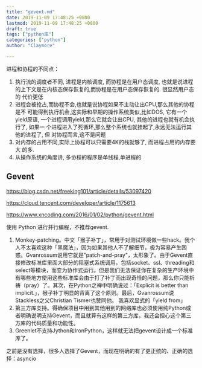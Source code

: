 ```yaml
---
title: "gevent.md"
date: 2019-11-09 17:48:25 +0800
lastmod: 2019-11-09 17:48:25 +0800
draft: true
tags: ["python库"]
categories: ["python"]
author: "Claymore"

---
```



进程和协程的不同点：

1. 执行流的调度者不同, 进程是内核调度, 而协程是在用户态调度, 也就是说进程 的上下文是在内核态保存恢复的,而协程是在用户态保存恢复的. 很显然用户态的 代价更低
2. 进程会被抢占,而协程不会,也就是说协程如果不主动让出CPU,那么其他的协程是不 可能得到执行机会,这实际和早期的操作系统类似,比如DOS, 它有一个yield原语, 一个进程调用yield,那么它就会让出CPU, 其他的进程也就有机会执行了, 如果一 个进程进入了死循环,那么整个系统也就挂起了,永远无法运行其他的进程了, 但 对协程而言,这不是问题
3. 对内存的占用不同,实际上协程可以只需要4K的栈就够了, 而进程占用的内存要大 的多.
4. 从操作系统的角度讲, 多协程的程序是单线程,单进程的



## Gevent

 https://blog.csdn.net/freeking101/article/details/53097420 

 https://cloud.tencent.com/developer/article/1175613 

 https://www.xncoding.com/2016/01/02/python/gevent.html 



使用 Python 进行并行编程，不推荐gevent.

1. Monkey-patching。中文「猴子补丁」，常用于对测试环境做一些hack。我个人不太喜欢这种「黑魔法」，因为如果其他人不了解细节，极为容易产生困惑。Gvanrossum说用它就是"patch-and-pray"，太形象了。由于Gevent直接修改标准库里面大部分的阻塞式系统调用，包括socket、ssl、threading和 select等模块，而变为协作式运行。但是我们无法保证你在复杂的生产环境中有哪些地方使用这些标准库会由于打了补丁而出现奇怪的问题，那么你只能祈祷（pray）了。其次，在Python之禅中明确说过：「Explicit is better than implicit.」，猴子补丁明显的背离了这个原则。最后，Gvanrossum说Stackless之父Christian Tismer也赞同他。 我喜欢显式的「yield from」
2. 第三方库支持。得确保项目中用到其他用到的网络库也必须使用纯Python或者明确说明支持Gevent，而且就算有这样的第三方库，我还会担心这个第三方库的代码质量和功能性。
3. Greenlet不支持Jython和IronPython，这样就无法把gevent设计成一个标准库了。

之前是没有选择，很多人选择了Gevent，而现在明确的有了更正统的、正确的选择：asyncio



